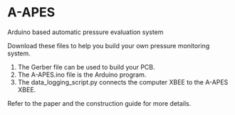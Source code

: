 # A-APES
Arduino based automatic pressure evaluation system

Download these files to help you build your own pressure monitoring system.
1) The Gerber file can be used to build your PCB.
2) The A-APES.ino file is the Arduino program.
3) The data_logging_script.py connects the computer XBEE to the A-APES XBEE.

Refer to the paper and the construction guide for more details.
